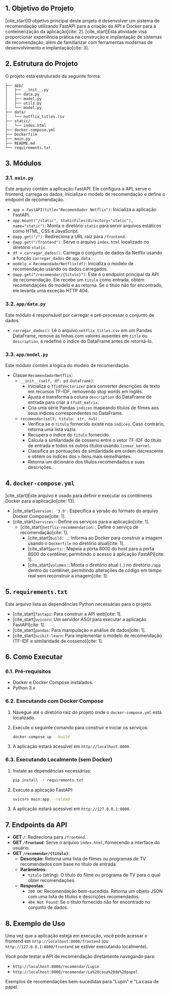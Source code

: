 ## 1. Objetivo do Projeto

[cite_start]O objetivo principal deste projeto é desenvolver um sistema de recomendação utilizando FastAPI para a criação da API e Docker para a conteinerização da aplicação[cite: 2]. [cite_start]Esta atividade visa proporcionar experiência prática na construção e implantação de sistemas de recomendação, além de familiarizar com ferramentas modernas de desenvolvimento e implantação[cite: 3].

## 2. Estrutura do Projeto

O projeto está estruturado da seguinte forma:

```
├── app/
│   ├── __init__.py
│   ├── data.py
│   ├── model.py
│   ├── utils.py
│   └── model.py
├── data/
│   └── netflix_titles.csv
├── static/
│   └── index.html
├── docker-compose.yml
├── Dockerfile
├── main.py
├── README.md
└── requirements.txt
```

## 3. Módulos

### 3.1. `main.py`

Este arquivo contém a aplicação FastAPI. Ele configura a API, serve o frontend, carrega os dados, inicializa o modelo de recomendação e define o endpoint de recomendação.

* `app = FastAPI(title="Recomendador Netflix")`: Inicializa a aplicação FastAPI.
* `app.mount("/static", StaticFiles(directory="static"), name="static")`: Monta o diretório `static` para servir arquivos estáticos como HTML, CSS e JavaScript.
* `@app.get("/")`: Redireciona a URL raiz para `/frontend`.
* `@app.get("/frontend")`: Serve o arquivo `index.html` localizado no diretório `static`.
* `df = carregar_dados()`: Carrega o conjunto de dados da Netflix usando a função `carregar_dados` de `app.data`.
* `modelo = RecomendadorNetflix(df)`: Inicializa o modelo de recomendação usando os dados carregados.
* `@app.get("/recomendar/{titulo}")`: Este é o endpoint principal da API de recomendação. Ele recebe um `titulo` como entrada, obtém recomendações do modelo e as retorna. Se o título não for encontrado, ele levanta uma exceção HTTP 404.

### 3.2. `app/data.py`

Este módulo é responsável por carregar e pré-processar o conjunto de dados.

* `carregar_dados()`: Lê o arquivo `netflix_titles.csv` em um Pandas DataFrame, remove as linhas com valores ausentes em `title` ou `description`, e redefine o índice do DataFrame antes de retorná-lo.

### 3.3. `app/model.py`

Este módulo contém a lógica do modelo de recomendação.

* Classe `RecomendadorNetflix`:
    * `__init__(self, df: pd.DataFrame)`:
        * Inicializa o `TfidfVectorizer` para converter descrições de texto em recursos TF-IDF, removendo stop words em inglês.
        * Ajusta e transforma a coluna `description` do DataFrame de entrada para criar a `tfidf_matrix`.
        * Cria uma série Pandas `indices` mapeando títulos de filmes aos seus índices correspondentes no DataFrame.
    * `recomendar(self, titulo: str, n=5)`:
        * Verifica se o `titulo` fornecido existe nos `indices`. Caso contrário, retorna uma lista vazia.
        * Recupera o índice do `titulo` fornecido.
        * Calcula a similaridade de cosseno entre o vetor TF-IDF do título de entrada e todos os outros títulos usando `linear_kernel`.
        * Classifica as pontuações de similaridade em ordem decrescente e obtém os índices dos `n` itens mais semelhantes.
        * Retorna um dicionário dos títulos recomendados e suas descrições.

## 4. `docker-compose.yml`

[cite_start]Este arquivo é usado para definir e executar os contêineres Docker para a aplicação[cite: 13].

* [cite_start]`version: '3.9'`: Especifica a versão do formato do arquivo Docker Compose[cite: 1].
* [cite_start]`services:`: Define os serviços para a aplicação[cite: 1].
    * [cite_start]`netflix-recommendation:`: Define o serviço de recomendação[cite: 1].
        * [cite_start]`build: .`: Informa ao Docker para construir a imagem usando o `Dockerfile` no diretório atual[cite: 1].
        * [cite_start]`ports:`: Mapeia a porta 8000 do host para a porta 8000 do contêiner, permitindo o acesso à aplicação FastAPI[cite: 1].
        * [cite_start]`volumes:`: Monta o diretório atual (`.`) no diretório `/app` dentro do contêiner, permitindo alterações de código em tempo real sem reconstruir a imagem[cite: 1].

## 5. `requirements.txt`

Este arquivo lista as dependências Python necessárias para o projeto.

* [cite_start]`fastapi`: Para construir a API web[cite: 1].
* [cite_start]`uvicorn`: Um servidor ASGI para executar a aplicação FastAPI[cite: 1].
* [cite_start]`pandas`: Para manipulação e análise de dados[cite: 1].
* [cite_start]`scikit-learn`: Para implementar o modelo de recomendação (TF-IDF e similaridade de cosseno)[cite: 1].

## 6. Como Executar

### 6.1. Pré-requisitos

* Docker e Docker Compose instalados.
* Python 3.x

### 6.2. Executando com Docker Compose

1.  Navegue até o diretório raiz do projeto onde o `docker-compose.yml` está localizado.
2.  Execute o seguinte comando para construir e iniciar os serviços:

    ```bash
    docker-compose up --build
    ```

3.  A aplicação estará acessível em `http://localhost:8000`.

### 6.3. Executando Localmente (sem Docker)

1.  Instale as dependências necessárias:

    ```bash
    pip install -r requirements.txt
    ```

2.  Execute a aplicação FastAPI:

    ```bash
    uvicorn main:app --reload
    ```

3.  A aplicação estará acessível em `http://127.0.0.1:8000`.

## 7. Endpoints da API

* **GET `/`**: Redireciona para `/frontend`.
* **GET `/frontend`**: Serve o arquivo `index.html`, fornecendo a interface do usuário.
* **GET `/recomendar/{titulo}`**:
    * **Descrição**: Retorna uma lista de filmes ou programas de TV recomendados com base no título de entrada.
    * **Parâmetros**:
        * `titulo` (string): O título do filme ou programa de TV para o qual obter recomendações.
    * **Respostas**:
        * `200 OK`: Recomendação bem-sucedida. Retorna um objeto JSON com uma lista de títulos e descrições recomendados.
        * `404 Not Found`: Se o título fornecido não for encontrado no conjunto de dados.

## 8. Exemplo de Uso

Uma vez que a aplicação esteja em execução, você pode acessar o frontend em `http://localhost:8000/frontend` (ou `http://127.0.0.1:8000/frontend` se estiver executando localmente).

Você pode testar a API de recomendação diretamente navegando para:

* `http://localhost:8000/recomendar/Lupin`
* `http://localhost:8000/recomendar/La%20casa%20de%20papel`

Exemplos de recomendações bem-sucedidas para "Lupin" e "La casa de papel.

